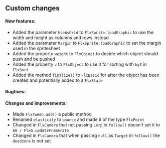 Custom changes
------------------------------
#### New features:
- Added the parameter `UseAsGrid` to `FlxSprite.loadGraphic` to use the width and height as columns and rows instead
- Added the parameter `Margin` to `FlxSprite.loadGraphic` to set the margin used in the spritesheet
- Added the property `weight` to `FlxObject` to decide which object should push and be pushed
- Added the property `z` to `FlxObject` to use it for sorting with `byZ` in `FlxSort`
- Added the method `finalize()` to `FlxBasic` for after the object has been created and potentially added to a `FlxState` 

#### Bugfixes:

#### Changes and improvements:
- Made `FlxTween.add()` a public method
- Renamed `elasticity` to `bounce` and made it of the type `FlxPoint`
- Changed in `FlxCamera` that not passing `Lerp` in `follow()` doesn't set it to `60 / FlxG.updateFramerate`
- Changed in `FlxCamera` that when passing `null` as `Target` in `follow()` the `deadzone` is not set
